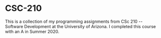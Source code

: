 # CSC-210

This is a collection of my programming assignments from CSc 210 -- Software Development at the University of Arizona. I completed this course with an A in Summer 2020.
